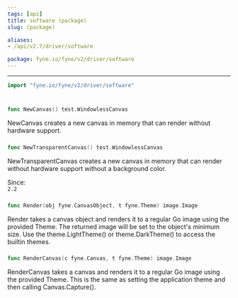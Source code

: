 ```yaml
---
tags: [api]
title: software (package)
slug: (package)

aliases:
- /api/v2.7/driver/software

package: fyne.io/fyne/v2/driver/software
---
```



---
```go
import "fyne.io/fyne/v2/driver/software"
```


#

###

```go
func NewCanvas() test.WindowlessCanvas
```
NewCanvas creates a new canvas in memory that can render without hardware support.

###

```go
func NewTransparentCanvas() test.WindowlessCanvas
```
NewTransparentCanvas creates a new canvas in memory that can render without hardware support without a background color.


<div class="since">Since: <code>
2.2</code></div>

###

```go
func Render(obj fyne.CanvasObject, t fyne.Theme) image.Image
```
Render takes a canvas object and renders it to a regular Go image using the provided Theme. The returned image will be set to the object's minimum size. Use the theme.LightTheme() or theme.DarkTheme() to access the builtin themes.

###

```go
func RenderCanvas(c fyne.Canvas, t fyne.Theme) image.Image
```
RenderCanvas takes a canvas and renders it to a regular Go image using the provided Theme. This is the same as setting the application theme and then calling Canvas.Capture().

###

